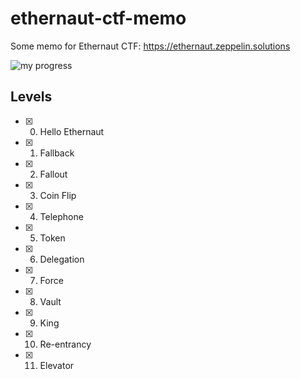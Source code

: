 # ethernaut-ctf-memo
Some memo for Ethernaut CTF: https://ethernaut.zeppelin.solutions

![my progress](https://i.gyazo.com/1daf3edb9c615217f9d5eaecfb858abe.png)

## Levels

- [x] 0. Hello Ethernaut
- [x] 1. Fallback
- [x] 2. Fallout
- [x] 3. Coin Flip
- [x] 4. Telephone
- [x] 5. Token
- [x] 6. Delegation
- [x] 7. Force
- [x] 8. Vault
- [x] 9. King
- [x] 10. Re-entrancy
- [x] 11. Elevator
